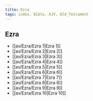 ```yaml
---
title: Ezra
tags: index, Bible, KJV, Old_Testament
---
```


## Ezra

- [[av/Ezra/Ezra 1|Ezra 1]]
- [[av/Ezra/Ezra 2|Ezra 2]]
- [[av/Ezra/Ezra 3|Ezra 3]]
- [[av/Ezra/Ezra 4|Ezra 4]]
- [[av/Ezra/Ezra 5|Ezra 5]]
- [[av/Ezra/Ezra 6|Ezra 6]]
- [[av/Ezra/Ezra 7|Ezra 7]]
- [[av/Ezra/Ezra 8|Ezra 8]]
- [[av/Ezra/Ezra 9|Ezra 9]]
- [[av/Ezra/Ezra 10|Ezra 10]]
